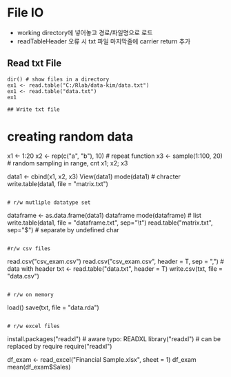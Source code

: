 # File IO
- working directory에 넣어놓고 경로/파일명으로 로드
- readTableHeader 오류 시 txt 파일 마지막줄에 carrier return 추가

## Read txt File
```
dir() # show files in a directory
ex1 <- read.table("C:/Rlab/data-kim/data.txt")
ex1 <- read.table("data.txt")
ex1

## Write txt file
```
# creating random data
x1 <- 1:20
x2 <- rep(c("a", "b"), 10)  # repeat function
x3 <- sample(1:100, 20)     # random sampling in range, cnt
x1; x2; x3

data1 <- cbind(x1, x2, x3)
View(data1)
mode(data1)  # chracter
write.table(data1, file = "matrix.txt")
```

# r/w mutliple datatype set
```
dataframe <- as.data.frame(data1)
dataframe
mode(dataframe) # list
write.table(data1, file = "dataframe.txt", sep="\t")
read.table("matrix.txt", sep="$") # separate by undefined char
```

#r/w csv files
```
read.csv("csv_exam.csv")
read.csv("csv_exam.csv", header = T, sep = ",") # data with header
txt <- read.table("data.txt", header = T)
write.csv(txt, file = "data.csv")
```

# r/w on memory
```
load()
save(txt, file = "data.rda")
```

# r/w excel files
```
install.packages("readxl") # aware typo: READXL
library("readxl") # can be replaced by require
require("readxl")

df_exam <- read_excel("Financial Sample.xlsx", sheet = 1)
df_exam
mean(df_exam$Sales)
```
